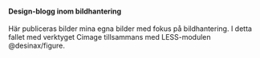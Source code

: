 #### Design-blogg inom bildhantering

Här publiceras bilder mina egna bilder med fokus på bildhantering. I detta fallet med verktyget Cimage tillsammans med LESS-modulen @desinax/figure.

